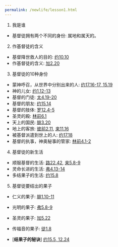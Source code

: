 ```yaml
---
permalink: /newlife/lesson1.html
---
```

1. 我是谁  
+ 基督徒拥有两个不同的身份: 属地和属天的。
  
  
2. 作基督徒的含义
+ 基督降世救人的目的: [约10.10](https://www.biblegateway.com/passage/?search=约10.10&version=CUVMPS)
+ 作基督徒的含义: [加2.20](https://www.biblegateway.com/passage/?search=加2.20&version=CUVMPS)
  
  
3. 基督徒的10种身份
+ 蒙神呼召，从世界中分别出来的人: [约17.16-17, 15.19](https://www.biblegateway.com/passage/?search=约17.16-17,15.19&version=CUVMPS)
+ 神的儿女: [约1.12-13](https://www.biblegateway.com/passage/?search=约1.12-13&version=CUVMPS)
+ 基督的门徒: [太4.19-20](https://www.biblegateway.com/passage/?search=太4.19-20&version=CUVMPS)
+ 基督的朋友: [约15.14](https://www.biblegateway.com/passage/?search=约15.14&version=CUVMPS)
+ 基督的肢体: [罗12.4-5](https://www.biblegateway.com/passage/?search=罗12.4-5&version=CUVMPS)
+ 圣灵的殿: [林前6.1](https://www.biblegateway.com/passage/?search=林前6.1&version=CUVMPS)
+ 天上的国民: [腓3.20](https://www.biblegateway.com/passage/?search=腓3.20&version=CUVMPS)
+ 地上的客旅: [彼前2.11](https://www.biblegateway.com/passage/?search=彼前2.11&version=CUVMPS), [来11.16](https://www.biblegateway.com/passage/?search=来11.16&version=CUVMPS)
+ 被基督派遣到世上的人: [约17.18](https://www.biblegateway.com/passage/?search=约17.18&version=CUVMPS)
+ 基督的执事，神奥秘事的管家: [林前4.1-2](https://www.biblegateway.com/passage/?search=林前4.1-2&version=CUVMPS)
  
  
4. 基督徒的新生活
+ 顺服基督的生活: [路22.42](https://www.biblegateway.com/passage/?search=路22.42&version=CUVMPS), [来5.8-9](https://www.biblegateway.com/passage/?search=来5.8-9&version=CUVMPS)
+ 灵命长进的生活: [弗4.13-14](https://www.biblegateway.com/passage/?search=弗4.13-14&version=CUVMPS)
+ 多结果子的生活: [约15.8](https://www.biblegateway.com/passage/?search=约15.8&version=CUVMPS)
  
  
5. 基督徒要结出的果子
+ 仁义的果子: [腓1.10-11](https://www.biblegateway.com/passage/?search=腓1.10-11&version=CUVMPS)
+ 光明的果子: [弗5.8-9](https://www.biblegateway.com/passage/?search=弗5.8-9&version=CUVMPS)
+ 圣灵的果子: [加5.22](https://www.biblegateway.com/passage/?search=加5.22&version=CUVMPS)
+ 传福音的果子: [徒1.8](https://www.biblegateway.com/passage/?search=徒1.8&version=CUVMPS)

+ [**结果子的秘诀**] [约15.5, 12.24](https://www.biblegateway.com/passage/?search=约15.5,12.24&version=CUVMPS)
